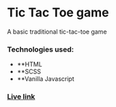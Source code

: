 # Tic Tac Toe game

A basic traditional tic-tac-toe game

### Technologies used:
* **HTML
* **SCSS
* **Vanilla Javascript

### **[Live link](https://dextinctedcoder.github.io/Tic-Tac-Toe/)**
